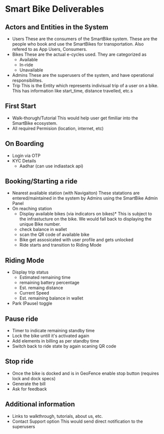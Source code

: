 
# Smart Bike Deliverables

## Actors and Entities in the System
* Users
    These are the consumers of the SmartBike system. These are the people who book and use the SmartBikes for transportation. Also refered to as App Users, Consumers.
* Bikes
    These are the actual e-cycles used. They are categorized as
     - Available
     - In-ride
     - Unavailable
* Admins
    These are the superusers of the system, and have operational responsibilites.
* Trip
    This is the Entity which represents indivisual trip of a user on a bike.
    This has information like start_time, distance travelled, etc.s

## First Start
- Walk-thorugh/Tutorial
    This would help user get fimiliar into the SmartBike ecosystem.
- All required Permision (location, internet, etc)

## On Boarding
- Login via OTP
- KYC Details
    - Aadhar (can use indiastack api)
    

## Booking/Starting a ride
- Nearest available station (with Navigaiton)
    These statations are entered/maintained in the system by Admins using the SmartBike Admin Panel
- On reaching station 
    - Display available bikes (via indicators on bikes)*
        This is subject to the infrastucture on the bike. We would fall back to displaying the unique Bike number.
    - check balance in wallet
    - scan the QR code of available bike
    - Bike get assosicated with user profile and gets unlocked 
    - Ride starts and transition to Riding Mode

## Riding Mode
- Display trip status
    - Estimated remaining time
    - remaining battery percentage
    - Est. remaing distance
    - Current Speed
    - Est. remaining balance in wallet
- Park (Pause) toggle

## Pause ride
- Timer to indicate remaining standby time
- Lock the bike untill it's activated again 
- Add elements in billing as per standby time
- Switch back to ride state by again scaning QR code

## Stop ride
- Once the bike is docked and is in GeoFence enable stop button (requires lock and dock specs)
- Generate the bill
- Ask for feedback

## Additional information
- Links to walkthrough, tutorials, about us, etc.
- Contact Support option 
    This would send direct notification to the superusers
